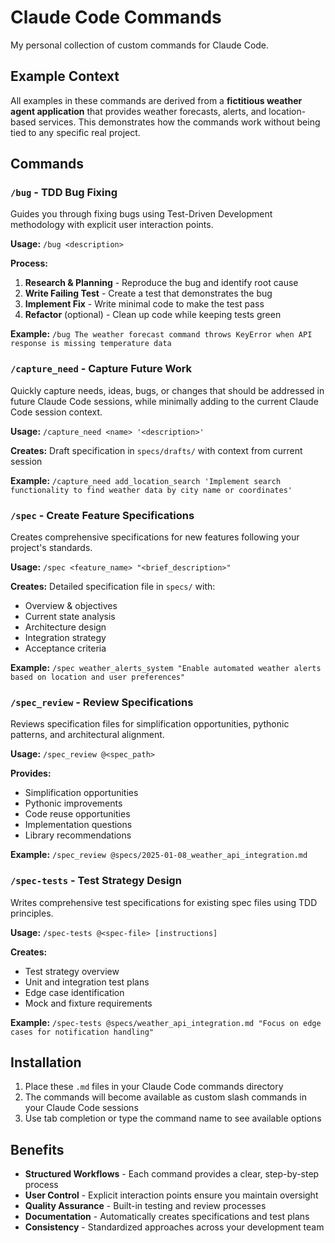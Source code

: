 # Claude Code Commands

My personal collection of custom commands for Claude Code.

## Example Context

All examples in these commands are derived from a **fictitious weather agent application** that provides weather forecasts, alerts, and location-based services. This demonstrates how the commands work without being tied to any specific real project.

## Commands

### `/bug` - TDD Bug Fixing
Guides you through fixing bugs using Test-Driven Development methodology with explicit user interaction points.

**Usage:** `/bug <description>`

**Process:**
1. **Research & Planning** - Reproduce the bug and identify root cause
2. **Write Failing Test** - Create a test that demonstrates the bug
3. **Implement Fix** - Write minimal code to make the test pass
4. **Refactor** (optional) - Clean up code while keeping tests green

**Example:** `/bug The weather forecast command throws KeyError when API response is missing temperature data`

### `/capture_need` - Capture Future Work
Quickly capture needs, ideas, bugs, or changes that should be addressed in future Claude Code sessions, while minimally adding to the current Claude Code session context.

**Usage:** `/capture_need <name> '<description>'`

**Creates:** Draft specification in `specs/drafts/` with context from current session

**Example:** `/capture_need add_location_search 'Implement search functionality to find weather data by city name or coordinates'`

### `/spec` - Create Feature Specifications
Creates comprehensive specifications for new features following your project's standards.

**Usage:** `/spec <feature_name> "<brief_description>"`

**Creates:** Detailed specification file in `specs/` with:
- Overview & objectives
- Current state analysis
- Architecture design
- Integration strategy
- Acceptance criteria

**Example:** `/spec weather_alerts_system "Enable automated weather alerts based on location and user preferences"`

### `/spec_review` - Review Specifications
Reviews specification files for simplification opportunities, pythonic patterns, and architectural alignment.

**Usage:** `/spec_review @<spec_path>`

**Provides:**
- Simplification opportunities
- Pythonic improvements
- Code reuse opportunities
- Implementation questions
- Library recommendations

**Example:** `/spec_review @specs/2025-01-08_weather_api_integration.md`

### `/spec-tests` - Test Strategy Design
Writes comprehensive test specifications for existing spec files using TDD principles.

**Usage:** `/spec-tests @<spec-file> [instructions]`

**Creates:**
- Test strategy overview
- Unit and integration test plans
- Edge case identification
- Mock and fixture requirements

**Example:** `/spec-tests @specs/weather_api_integration.md "Focus on edge cases for notification handling"`

## Installation

1. Place these `.md` files in your Claude Code commands directory
2. The commands will become available as custom slash commands in your Claude Code sessions
3. Use tab completion or type the command name to see available options

## Benefits

- **Structured Workflows** - Each command provides a clear, step-by-step process
- **User Control** - Explicit interaction points ensure you maintain oversight
- **Quality Assurance** - Built-in testing and review processes
- **Documentation** - Automatically creates specifications and test plans
- **Consistency** - Standardized approaches across your development team
